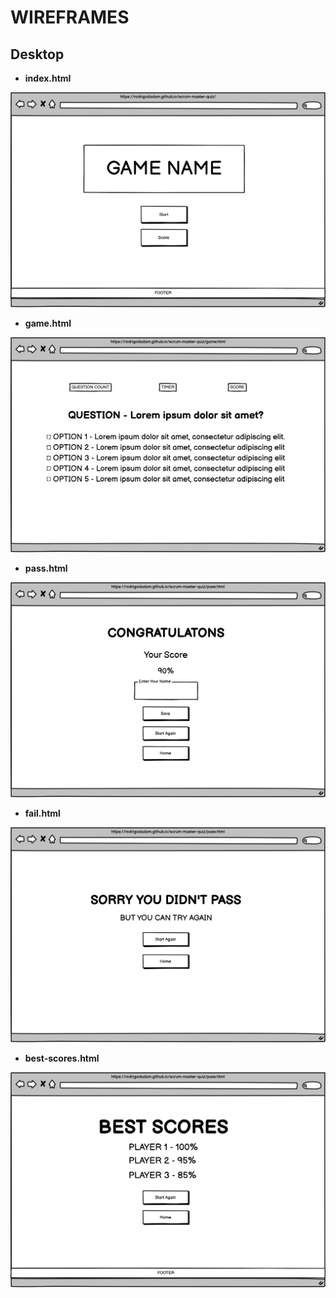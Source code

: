 # WIREFRAMES

## Desktop

- **index.html**

 ![HTML W3C Validator](https://github.com/rodrigodadam/scrum-master-quiz/blob/main/assets/images/wireframes/desktop/index.png)

 - **game.html**

 ![HTML W3C Validator](https://github.com/rodrigodadam/scrum-master-quiz/blob/main/assets/images/wireframes/desktop/game.png)

 - **pass.html**

 ![HTML W3C Validator](https://github.com/rodrigodadam/scrum-master-quiz/blob/main/assets/images/wireframes/desktop/pass.png)

 - **fail.html**

 ![HTML W3C Validator](https://github.com/rodrigodadam/scrum-master-quiz/blob/main/assets/images/wireframes/desktop/fail.png)

 - **best-scores.html**

 ![HTML W3C Validator](https://github.com/rodrigodadam/scrum-master-quiz/blob/main/assets/images/wireframes/desktop/best-scores.png)